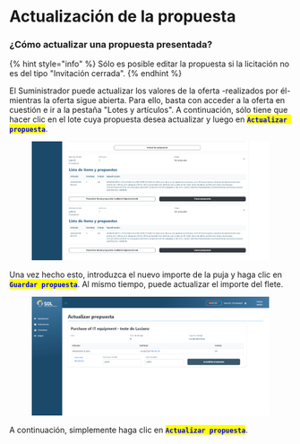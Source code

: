 # Actualización de la propuesta

### ¿Cómo actualizar una propuesta presentada?

{% hint style="info" %}
Sólo es posible editar la propuesta si la licitación no es del tipo "Invitación cerrada".
{% endhint %}

El Suministrador puede actualizar los valores de la oferta -realizados por él- mientras la oferta sigue abierta. Para ello, basta con acceder a la oferta en cuestión e ir a la pestaña "Lotes y artículos". A continuación, sólo tiene que hacer clic en el lote cuya propuesta desea actualizar y luego en <mark style="color:blue;">**`Actualizar propuesta`**</mark>.

<figure><img src="../../../.gitbook/assets/licit-prop1.png" alt=""><figcaption></figcaption></figure>

Una vez hecho esto, introduzca el nuevo importe de la puja y haga clic en <mark style="color:blue;">**`Guardar propuesta`**</mark>. Al mismo tiempo, puede actualizar el importe del flete.

<figure><img src="../../../.gitbook/assets/licit-prop4.png" alt=""><figcaption></figcaption></figure>

A continuación, simplemente haga clic en <mark style="color:blue;">**`Actualizar propuesta`**</mark>.
